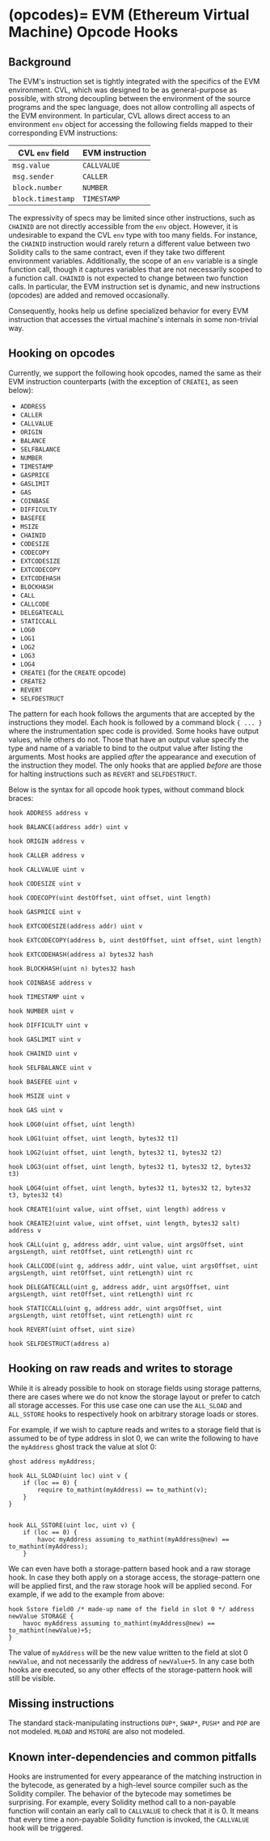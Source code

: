 (opcodes)=
EVM (Ethereum Virtual Machine) Opcode Hooks
================

## Background
The EVM's instruction set is tightly integrated with the specifics of the EVM environment.
CVL, which was designed to be as general-purpose as possible, with strong decoupling between the environment of the source programs and the spec language, does not allow controlling all aspects of the EVM environment.
In particular, CVL allows direct access to an environment `env` object for accessing the following fields mapped to their corresponding EVM instructions:

| CVL `env` field   | EVM instruction   |
| ----------------- | ----------------- |
| `msg.value`       | `CALLVALUE`       |
| `msg.sender`      | `CALLER`          |
| `block.number`    | `NUMBER`          |
| `block.timestamp` | `TIMESTAMP`       |

The expressivity of specs may be limited since other instructions, such as `CHAINID` are not directly accessible from the `env` object.
However, it is undesirable to expand the CVL `env` type with too many fields. For instance, the `CHAINID` instruction would rarely return a different value between two Solidity calls to the same contract, even if they take two different environment variables.
Additionally, the scope of an `env` variable is a single function call, though it captures variables that are not necessarily scoped to a function call. `CHAINID` is not expected to change between two function calls.
In particular, the EVM instruction set is dynamic, and new instructions (opcodes) are added and removed occasionally.

Consequently, hooks help us define specialized behavior for every EVM instruction that accesses the virtual machine's internals in some non-trivial way.


## Hooking on opcodes
Currently, we support the following hook opcodes, named the same as their EVM instruction counterparts (with the exception of `CREATE1`, as seen below):
- `ADDRESS`
- `CALLER`
- `CALLVALUE`
- `ORIGIN`
- `BALANCE`
- `SELFBALANCE`
- `NUMBER`
- `TIMESTAMP`
- `GASPRICE`
- `GASLIMIT`
- `GAS`
- `COINBASE`
- `DIFFICULTY`
- `BASEFEE`
- `MSIZE`
- `CHAINID`
- `CODESIZE`
- `CODECOPY`
- `EXTCODESIZE`
- `EXTCODECOPY`
- `EXTCODEHASH`
- `BLOCKHASH`
- `CALL`
- `CALLCODE`
- `DELEGATECALL`
- `STATICCALL`
- `LOG0`
- `LOG1`
- `LOG2`
- `LOG3`
- `LOG4`
- `CREATE1` (for the `CREATE` opcode)
- `CREATE2`
- `REVERT`
- `SELFDESTRUCT`


The pattern for each hook follows the arguments that are accepted by the instructions they model. 
Each hook is followed by a command block `{ ... }` where the instrumentation spec code is provided.
Some hooks have output values, while others do not. Those that have an output value specify the type and name of a variable to bind to the output value after listing the arguments.
Most hooks are applied _after_ the appearance and execution of the instruction they model.
The only hooks that are applied _before_ are those for halting instructions such as `REVERT` and `SELFDESTRUCT`.

Below is the syntax for all opcode hook types, without command block braces:
```cvl
hook ADDRESS address v

hook BALANCE(address addr) uint v

hook ORIGIN address v

hook CALLER address v

hook CALLVALUE uint v

hook CODESIZE uint v

hook CODECOPY(uint destOffset, uint offset, uint length)

hook GASPRICE uint v

hook EXTCODESIZE(address addr) uint v

hook EXTCODECOPY(address b, uint destOffset, uint offset, uint length)

hook EXTCODEHASH(address a) bytes32 hash

hook BLOCKHASH(uint n) bytes32 hash

hook COINBASE address v

hook TIMESTAMP uint v

hook NUMBER uint v

hook DIFFICULTY uint v

hook GASLIMIT uint v

hook CHAINID uint v

hook SELFBALANCE uint v

hook BASEFEE uint v

hook MSIZE uint v

hook GAS uint v

hook LOG0(uint offset, uint length)

hook LOG1(uint offset, uint length, bytes32 t1)

hook LOG2(uint offset, uint length, bytes32 t1, bytes32 t2)

hook LOG3(uint offset, uint length, bytes32 t1, bytes32 t2, bytes32 t3)

hook LOG4(uint offset, uint length, bytes32 t1, bytes32 t2, bytes32 t3, bytes32 t4)

hook CREATE1(uint value, uint offset, uint length) address v

hook CREATE2(uint value, uint offset, uint length, bytes32 salt) address v 

hook CALL(uint g, address addr, uint value, uint argsOffset, uint argsLength, uint retOffset, uint retLength) uint rc

hook CALLCODE(uint g, address addr, uint value, uint argsOffset, uint argsLength, uint retOffset, uint retLength) uint rc

hook DELEGATECALL(uint g, address addr, uint argsOffset, uint argsLength, uint retOffset, uint retLength) uint rc

hook STATICCALL(uint g, address addr, uint argsOffset, uint argsLength, uint retOffset, uint retLength) uint rc

hook REVERT(uint offset, uint size)

hook SELFDESTRUCT(address a)
```

## Hooking on raw reads and writes to storage
While it is already possible to hook on storage fields using storage patterns,
there are cases where we do not know the storage layout or prefer to catch all storage accesses.
For this use case one can use the `ALL_SLOAD` and `ALL_SSTORE` hooks to respectively hook on arbitrary storage loads or stores.

For example, if we wish to capture reads and writes to a storage field that is assumed to be of type address
in slot 0, we can write the following to have the `myAddress` ghost track the value at slot 0:
```cvl
ghost address myAddress;

hook ALL_SLOAD(uint loc) uint v {
    if (loc == 0) {
        require to_mathint(myAddress) == to_mathint(v);
    }
}


hook ALL_SSTORE(uint loc, uint v) {
    if (loc == 0) {
        havoc myAddress assuming to_mathint(myAddress@new) == to_mathint(myAddress);
    }
```

We can even have both a storage-pattern based hook and a raw storage hook.
In case they both apply on a storage access, the storage-pattern one will be applied first, 
and the raw storage hook will be applied second.
For example, if we add to the example from above:
```cvl
hook Sstore field0 /* made-up name of the field in slot 0 */ address newValue STORAGE {
    havoc myAddress assuming to_mathint(myAddress@new) == to_mathint(newValue)+5;
}
```
The value of `myAddress` will be the new value written to the field at slot 0 `newValue`, and not necessarily the address of `newValue+5`.
In any case both hooks are executed, so any other effects of the storage-pattern hook will still be visible.

## Missing instructions
The standard stack-manipulating instructions `DUP*`, `SWAP*`, `PUSH*` and `POP` are not modeled.
`MLOAD` and `MSTORE` are also not modeled.

## Known inter-dependencies and common pitfalls
Hooks are instrumented for every appearance of the matching instruction in the bytecode, as generated by a high-level source compiler such as the Solidity compiler. 
The behavior of the bytecode may sometimes be surprising. 
For example, every Solidity method call to a non-payable function will contain an early call to `CALLVALUE` to check that it is 0. It means that every time a non-payable Solidity function is invoked, the `CALLVALUE` hook will be triggered.